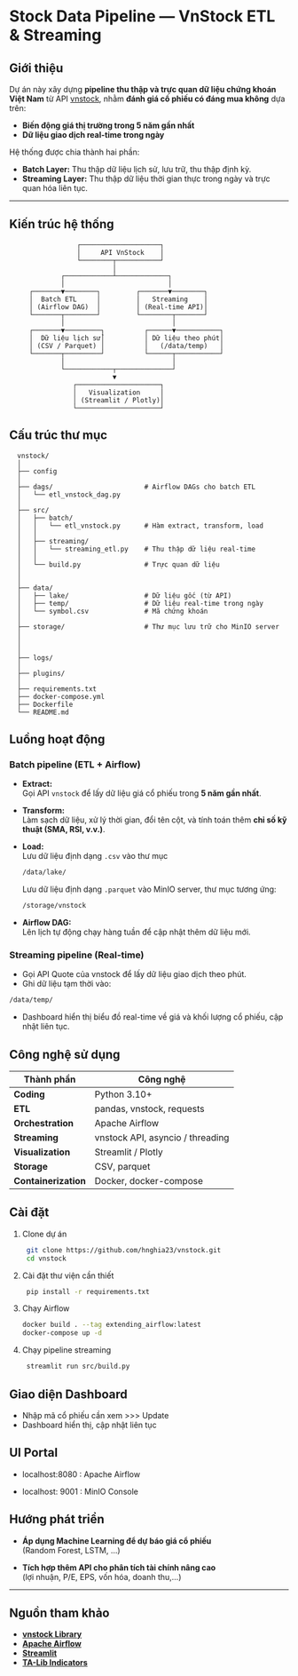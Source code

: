 #  Stock Data Pipeline — VnStock ETL & Streaming

## Giới thiệu

Dự án này xây dựng **pipeline thu thập và trực quan dữ liệu chứng khoán Việt Nam** từ API [vnstock](https://pypi.org/project/vnstock/), nhằm **đánh giá cổ phiếu có đáng mua không** dựa trên:

-  **Biến động giá thị trường trong 5 năm gần nhất**  
-  **Dữ liệu giao dịch real-time trong ngày**

Hệ thống được chia thành hai phần:
- **Batch Layer:** Thu thập dữ liệu lịch sử, lưu trữ, thu thập định kỳ.
- **Streaming Layer:** Thu thập dữ liệu thời gian thực trong ngày và trực quan hóa liên tục.

---

## Kiến trúc hệ thống

```text
                 ┌────────────────────┐
                 │     API VnStock    │
                 └────────┬───────────┘
                          │
             ┌────────────┴─────────────┐
             │                          │
     ┌───────▼────────┐         ┌───────▼────────┐
     │  Batch ETL     │         │   Streaming    │
     │ (Airflow DAG)  │         │ (Real-time API)│
     └───────┬────────┘         └────────┬───────┘
             │                           │
     ┌───────▼─────────┐          ┌──────▼───────────┐
     │  Dữ liệu lịch sử│          │ Dữ liệu theo phút│
     │ (CSV / Parquet) │          │   (/data/temp)   │
     └───────┬─────────┘          └──────┬───────────┘
             │                           │
             └────────────┬──────────────┘
                          ▼
                ┌─────────────────────┐
                │   Visualization     │
                │ (Streamlit / Plotly)│
                └─────────────────────┘
```

## Cấu trúc thư mục 
```
  vnstock/
  │
  ├── config
  │
  ├── dags/                       # Airflow DAGs cho batch ETL
  │   └── etl_vnstock_dag.py
  │
  ├── src/
  │   ├── batch/
  │   │   └── etl_vnstock.py      # Hàm extract, transform, load
  │   │    
  │   ├── streaming/
  │   │   └── streaming_etl.py    # Thu thập dữ liệu real-time
  │   │   
  │   └── build.py                # Trực quan dữ liệu
  │                
  │
  ├── data/
  │   ├── lake/                   # Dữ liệu gốc (từ API)
  │   ├── temp/                   # Dữ liệu real-time trong ngày
  │   └── symbol.csv              # Mã chứng khoán 
  │
  ├── storage/                    # Thư mục lưu trữ cho MinIO server
  │
  │
  │
  ├── logs/                             
  │
  ├── plugins/ 
  │
  ├── requirements.txt
  ├── docker-compose.yml
  ├── Dockerfile
  └── README.md

```


##  Luồng hoạt động

### Batch pipeline (ETL + Airflow)

- **Extract:**  
  Gọi API `vnstock` để lấy dữ liệu giá cổ phiếu trong **5 năm gần nhất**.

- **Transform:**  
  Làm sạch dữ liệu, xử lý thời gian, đổi tên cột, và tính toán thêm **chỉ số kỹ thuật (SMA, RSI, v.v.)**.

- **Load:**  
  Lưu dữ liệu định dạng `.csv` vào thư mục  
  ```bash
  /data/lake/
  ```

  Lưu dữ liệu định dạng `.parquet` vào MinIO server, thư mục tương ứng:
  ```bash
  /storage/vnstock
  ```

- **Airflow DAG:**  
    Lên lịch tự động chạy hàng tuần để cập nhật thêm dữ liệu mới.


### Streaming pipeline (Real-time)
  - Gọi API Quote của vnstock để lấy dữ liệu giao dịch theo phút.
  - Ghi dữ liệu tạm thời vào: 
  ```bash 
  /data/temp/
  ```
  - Dashboard hiển thị biểu đồ real-time về giá và khối lượng cổ phiếu, cập nhật liên tục.


## Công nghệ sử dụng

| Thành phần           | Công nghệ                        |
| -------------------- | -------------------------------- |
| **Coding**           | Python 3.10+                     |
| **ETL**              | pandas, vnstock, requests        |
| **Orchestration**    | Apache Airflow                   |
| **Streaming**        | vnstock API, asyncio / threading |
| **Visualization**    | Streamlit / Plotly               |
| **Storage**          | CSV, parquet                     |
| **Containerization** | Docker, docker-compose           |



## Cài đặt
1. Clone dự án
   ```bash
    git clone https://github.com/hnghia23/vnstock.git
    cd vnstock

3. Cài đặt thư viện cần thiết
   ```bash
    pip install -r requirements.txt

5. Chạy Airflow
   ```bash
   docker build . --tag extending_airflow:latest
   docker-compose up -d

7. Chạy pipeline streaming
   ```bash
    streamlit run src/build.py


## Giao diện Dashboard 

- Nhập mã cổ phiếu cần xem >>> Update
- Dashboard hiển thị, cập nhật liên tục



## UI Portal 

- localhost:8080 : Apache Airflow 

- localhost: 9001 : MinIO Console



## Hướng phát triển

-  **Áp dụng Machine Learning để dự báo giá cổ phiếu**  
  (Random Forest, LSTM, ...)

-  **Tích hợp thêm API cho phân tích tài chính nâng cao**  
  (lợi nhuận, P/E, EPS, vốn hóa, doanh thu,...)

---

##  Nguồn tham khảo

- [ **vnstock Library**](https://vnstocks.com/)
- [ **Apache Airflow**](https://airflow.apache.org/)
- [ **Streamlit**](https://streamlit.io/)
- [ **TA-Lib Indicators**](https://ta-lib.github.io/ta-lib-python/)


